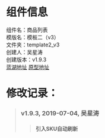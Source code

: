 # 组件信息
组件名：商品列表 <br/>
模版名：模板二（v3） <br/>
文件夹：template2_v3 <br/>
创建人：吴星涛 <br/>
创建版本：v1.9.3 <br/>
[蓝湖地址]()      [原型地址]()

 
   
# 修改记录：
   
> ### v1.9.3, 2019-07-04, 吴星涛
>>#### 引入SKU自动刷新



